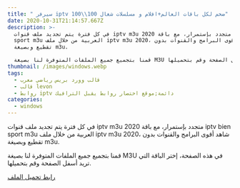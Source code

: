 ```yaml
---
title: " سيرفر iptv ضخم لكل باقات العالم+افلام و مسلسلات شغال 100\\100"
date: 2020-10-31T21:14:57.667Z
description: >-
  في كل فترة يتم تجديد ملف قنوات iptv m3u 2020 متجدد بإستمرار، مع باقة iptv bien
  sport m3u العربية من خلال ملف iptv m3u 2020، شاهد أقوى البرامج والقنوات بدون
  تقطيع وبصيغة m3u.

  قمنا بتجميع جميع الملفات المتوفرة لنا بصيغة M3U في هذه الصفحة، إختر الباقة التي تريد أسفل الصفحة وقم بتحميلها.
thumbnail: /images/windows.webp
tags:
  - قالب وورد بريس رياضي معرب
  - قالب levon
  - روابط iptv دائمة;موقع اختصار روابط يقبل الترافيك
categories:
  - windows
---
```

في كل فترة يتم تجديد ملف قنوات iptv m3u 2020 متجدد بإستمرار، مع باقة iptv bien sport m3u العربية من خلال ملف iptv m3u 2020، شاهد أقوى البرامج والقنوات بدون تقطيع وبصيغة m3u.

قمنا بتجميع جميع الملفات المتوفرة لنا بصيغة M3U في هذه الصفحة، إختر الباقة التي تريد أسفل الصفحة وقم بتحميلها.

[رابط تحميل الملف](http://www.mediafire.com/file/blvnwlckk5chskg/tv_channels_3143692178344812_plus.m3u/file)